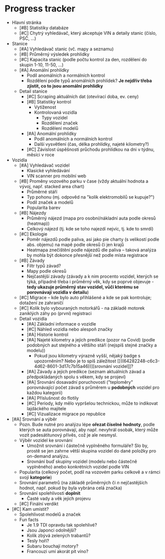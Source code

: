 # Progress tracker
- Hlavní stránka
    - [#B] Statistiky databáze
    - [#C] Chytrý vyhledávač, který akceptuje VIN a detaily stanic (číslo, PSČ, ...)
- Stanice
    - [#A] Vyhledávač stanic (vč. mapy a seznamu)
    - [#B] Průměrný výsledek prohlídky
    - [#C] Kapacita stanic (podle počtu kontrol za den, rozdělení do skupin 1-10, 11-50, ...)
    - [#A] Anomální prohlídky
        - Podíl anomálních a normálních kontrol
        - Rozdělení podle typů anomálních prohlídek? **Je nejdřív třeba zjistit, co to jsou anomální prohlídky**
    - Detail stanice
        - [#C] Scraping aktuálních dat (otevírací doba, ev. ceny)
        - [#B] Statistiky kontrol
            - Vytíženost
            - Kontrolovaná vozidla
                - Typy vozidel
                - Rozdělení značek
                - Rozdělení modelů
        - [#A] Anomální prohlídky
            - Podíl anomálních a normálních kontrol
            - Další vysvětlení (čas, délka prohlídky, najeté kilometry?)
        - [#C] Závislost úspěšnosti průchodu prohlídkou na dni v týdnu, měsíci v roce
- Vozidla
    - [#A] Vyhledávač vozidel
        - Klasické vyhledávání
        - VIN scanner pro mobilní web
    - [#B] Proměny vozového parku v čase (vždy aktuální hodnota a vývoj, např. stacked area chart)
        - Průměrné stáří
        - Typ pohonu (mj. odpověd na "kolik elektromobilů se kupuje?")
        - Podíl značek a modelů
        - Popularita barev
    - [#B] Nájezdy
        - Průměrný nájezd (mapa pro osobní/nákladní auta podle okresů (heatmap))
        - Celkový nájezd (tj. kde se toho najezdí nejvíc, tj. kde to smrdí)
    - [#C] Ekologie
        - Poměr nájezdů podle paliva, asi jako pie charty (s velikostí podle abs. objemu) na mapě podle okresů či jen krajů
        - Heatmapa znečištění podle nájezdů dle paliva – taková analýza by mohla být dokonce přesnější než podle místa registrace
    - [#B] Závady
        - Filtr typů závad?
        - Mapy podle okresů
        - Nejčastější závady (závady a k nim procento vozidel, kterých se týká, případně třeba i průměrný věk, kdy se poprvé objevuje - **tedy ukazuje průměrný stav vozidel, vůči kterému se porovnávají vozidla v detailu**)
    - [#C] Migrace – kde bylo auto přihlášené a kde se pak kontroluje; dotažení ze zahraničí
    - [#C] Kolik bylo vybouraných motorkářů - na základě motorek zaniklých záhy po (první) registraci
    - Detail vozidla
        - [#A] Základní informace o vozidle
        - [#C] Náhled vozidla nebo alespoň značky
        - [#A] Historie kontrol
        - [#A] Najeté kilometry a jejich predikce (pozor na Covid) (podle podobných aut stejného a většího stáří (nejspíš stejné značky a modelu))
            - Pokud jsou kilometry výrazně vyšší, nějaký badge s upozorněním? Nebo je to spíš záležitost [[((64282248-c6c3-4d62-8601-3d17c7b15a46))][srovnání vozidel]]?
        - [#A] Závady a jejich predikce (seznam aktuálních závad a předpokládaných spolu s věkem, kdy se projeví)
        - [#A] Srovnání dosavadní poruchovosti ("teploměry" porovnávající počet závad s průměrem u **podobných** vozidel pro každou kategorii)
        - [#A] Příslušnost do flotily
        - [#C] Periody, kdy mělo vypršelou technickou, může to indikovat lajdáckého majitele
        - [#C] Vizualizace migrace po republice
- [#A] Srovnání a výběr
    - Pozn. Bude nutné pro analýzu lépe **ořezat číselné hodnoty**, podle kterých se auta porovnávají, aby např. nevyhrál osobák, který může vozit padesátitunový přívěs, což je ale nesmysl.
    - Výběr vozidel ke srovnání
        - Umožnit srovnání i částečně vyplněného formuláře? Slo by, prostě se jen zahrne větší skupina vozidel do dané položky pro on-demand analýzu.
        - Srovnání buď skupiny vozidel (modelu nebo částečně vyplněného) anebo konkrétních vozidel podle VIN
    - Popularita (celkový počet, podíl na vozovém parku celkově a v rámci svojí **kategorie**)
    - Srovnání parametrů (na základě průměrných či $n$ nejčastějších hodnot, např. pokud by byla vybrána celá značka)
    - Srovnání spolehlivosti **doplnit**
        - Časté vady a věk jejich projevu
    - [#C] Finální verdikt
- [#C] Kam umístit?
    - Spolehlivost modelů a značek
    - Fun facts
        - Je 1.9 TDI opravdu tak spolehlivé?
        - Jsou Japonci odolnější?
        - Kolik zbývá zelených trabantů?
        - Tesly hoří?
        - Subaru bouchají motory?
        - Francouzi umí akorát pít víno?
